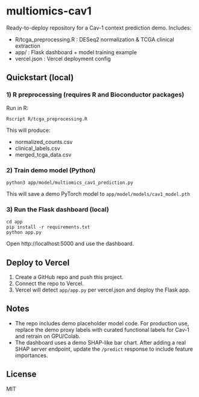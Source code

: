 # multiomics-cav1

Ready-to-deploy repository for a Cav-1 context prediction demo.
Includes:
- R/tcga_preprocessing.R : DESeq2 normalization & TCGA clinical extraction
- app/ : Flask dashboard + model training example
- vercel.json : Vercel deployment config

## Quickstart (local)

### 1) R preprocessing (requires R and Bioconductor packages)
Run in R:
```
Rscript R/tcga_preprocessing.R
```
This will produce:
- normalized_counts.csv
- clinical_labels.csv
- merged_tcga_data.csv

### 2) Train demo model (Python)
```
python3 app/model/multiomics_cav1_prediction.py
```
This will save a demo PyTorch model to `app/model/models/cav1_model.pth`

### 3) Run the Flask dashboard (local)
```
cd app
pip install -r requirements.txt
python app.py
```
Open http://localhost:5000 and use the dashboard.

## Deploy to Vercel
1. Create a GitHub repo and push this project.
2. Connect the repo to Vercel.
3. Vercel will detect `app/app.py` per vercel.json and deploy the Flask app.

## Notes
- The repo includes demo placeholder model code. For production use, replace the demo proxy labels with curated functional labels for Cav-1 and retrain on GPU/Colab.
- The dashboard uses a demo SHAP-like bar chart. After adding a real SHAP server endpoint, update the `/predict` response to include feature importances.

## License
MIT
